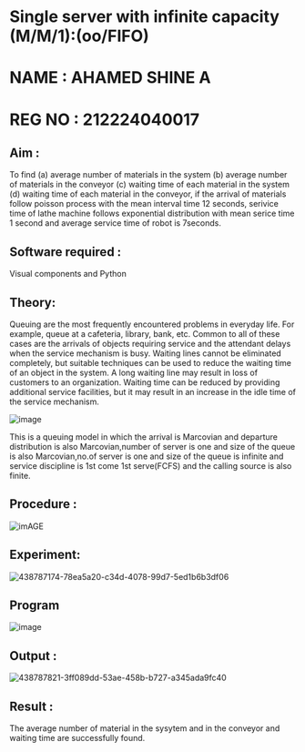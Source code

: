 # Single server with infinite capacity (M/M/1):(oo/FIFO)
# NAME : AHAMED SHINE A
# REG NO : 212224040017
## Aim :
To find (a) average number of materials in the system (b) average number of materials in the conveyor (c) waiting time of each material in the system (d) waiting time of each material in the conveyor, if the arrival  of materials follow poisson process with the mean interval time 12 seconds, serivice time of lathe machine follows exponential distribution with mean serice time 1 second and average service time of robot is 7seconds.

## Software required :
Visual components and Python

## Theory:
Queuing are the most frequently encountered problems in everyday life. For example, queue at a cafeteria, library, bank, etc. Common to all of these cases are the arrivals of objects requiring service and the attendant delays when the service mechanism is busy. Waiting lines cannot be eliminated completely, but suitable techniques can be used to reduce the waiting time of an object in the system. A long waiting line may result in loss of customers to an organization. Waiting time can be reduced by providing additional service facilities, but it may result in an increase in the idle time of the service mechanism.

![image](1.png)

This is a queuing model in which the arrival is Marcovian and departure distribution is also Marcovian,number of server is one and size of the queue is also Marcovian,no.of server is one and size of the queue is infinite and service discipline is 1st come 1st serve(FCFS) and the calling source is also finite.

## Procedure :

![imAGE](2.png)



## Experiment:

![438787174-78ea5a20-c34d-4078-99d7-5ed1b6b3df06](https://github.com/user-attachments/assets/92132c11-c8be-4703-97cb-546e505394bc)

 
## Program
![image](https://github.com/ramjan1729/Single-server-infinite-capacity---Markov-Model/assets/103921593/5f1fd58d-5929-4c51-89ea-4cef009e5bad)

## Output :
![438787821-3ff089dd-53ae-458b-b727-a345ada9fc40](https://github.com/user-attachments/assets/17223498-2334-478c-9fc3-24df403c12fb)

## Result :
The average number of material in the sysytem and in the conveyor and waiting time are successfully found.
